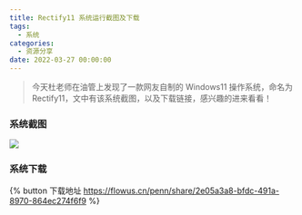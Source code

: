 ```yaml
---
title: Rectify11 系统运行截图及下载
tags:
  - 系统
categories:
  - 资源分享
date: 2022-03-27 00:00:00
---
```


> 今天杜老师在油管上发现了一款网友自制的 Windows11 操作系统，命名为 Rectify11，文中有该系统截图，以及下载链接，感兴趣的进来看看！

<!-- more -->

### 系统截图

![](https://cdn.dusays.com/2022/03/447-1.jpg)

### 系统下载

{% button 下载地址 https://flowus.cn/penn/share/2e05a3a8-bfdc-491a-8970-864ec274f6f9 %}
